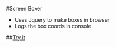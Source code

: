 #Screen Boxer

* Uses Jquery to make boxes in browser
* Logs the box coords in console

##[Try it](http://xta.github.com/ScreenBoxer/)